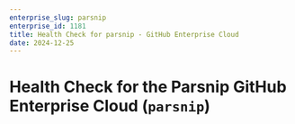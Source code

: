 ```yaml
---
enterprise_slug: parsnip
enterprise_id: 1181
title: Health Check for parsnip - GitHub Enterprise Cloud
date: 2024-12-25
---
```


# Health Check for the Parsnip GitHub Enterprise Cloud (`parsnip`)
